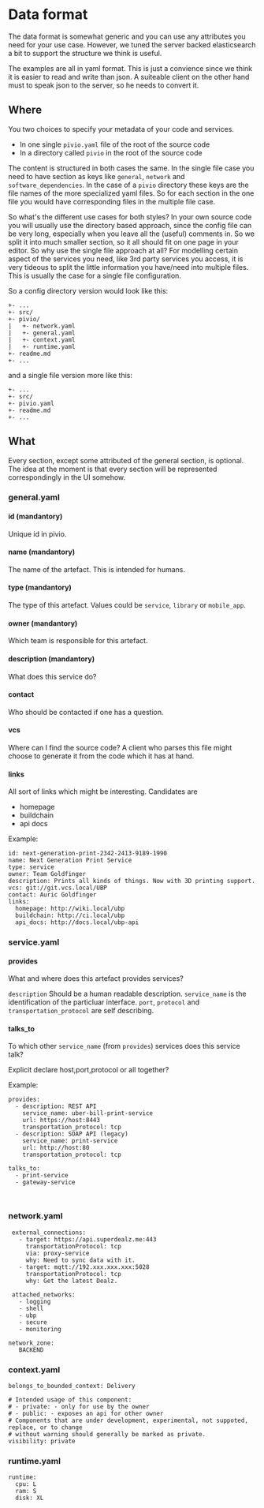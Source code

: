 # Data format

The data format is somewhat generic and you can use any attributes you need for your use case.
However, we tuned the server backed elasticsearch a bit to support the structure we think is useful.

The examples are all in yaml format. This is just a convience since we think it is easier to read and write than json. A suiteable client  on the other hand must to speak json to the server, so he needs to convert it.

## Where 

You two choices to specify your metadata of your code and services.

- In one single ``pivio.yaml`` file of the root of the source code
- In a directory called ``pivio`` in the root of the source code

The content is structured in both cases the same. In the single file case you need to have section as keys like ``general``, ``network`` and ``software_dependencies``. In the case of a ``pivio`` directory these keys are the file names of the more specialized yaml files. So for each section in the one file you would have corresponding files in the multiple file case. 

So what's the different use cases for both styles? In your own source code you will usually use the directory based approach, since the config file can be very long, especially when you leave all the (useful) comments in. So we split it into much smaller section, so it all should fit on one page in your editor. 
So why use the single file approach at all? For modelling certain aspect of the services you need, like 3rd party services you access, it is very tideous to split the little information you have/need into multiple files. This is usually the case for a single file configuration.

So a config directory version would look like this:

```
+- ...
+- src/
+- pivio/
|   +- network.yaml
|   +- general.yaml
|   +- context.yaml
|   +- runtime.yaml
+- readme.md
+- ...
```
and a single file version more like this:

```
+- ...
+- src/
+- pivio.yaml
+- readme.md
+- ...
```


## What

Every section, except some attributed of the general section, is optional. The idea at the moment is that every section will be represented correspondingly in the UI somehow.

### general.yaml

#### id  (mandantory)
Unique id in pivio. 

#### name (mandantory)
The name of the artefact. This is intended for humans.

#### type  (mandantory)
The type of this artefact. Values could be `service`, `library` or `mobile_app`.

#### owner  (mandantory)
Which team is responsible for this artefact.

#### description  (mandantory)
What does this service do? 

#### contact
Who should be contacted if one has a question.

#### vcs
Where can I find the source code? A client who parses this file might choose to generate it from the code which it has at hand.

#### links
All sort of links which might be interesting. Candidates are

- homepage
- buildchain
- api docs

Example:

```
id: next-generation-print-2342-2413-9189-1990
name: Next Generation Print Service
type: service
owner: Team Goldfinger
description: Prints all kinds of things. Now with 3D printing support.
vcs: git://git.vcs.local/UBP
contact: Auric Goldfinger
links:
  homepage: http://wiki.local/ubp
  buildchain: http://ci.local/ubp
  api_docs: http://docs.local/ubp-api

```

### service.yaml


#### provides
What and where does this artefact provides services? 

`description` Should be a human readable description.
`service_name` is the identification of the particluar interface. `port`, `protocol` and `transportation_protocol` are self describing.

#### talks_to
To which other `service_name` (from `provides`) services does this service talk?

Explicit declare host,port,protocol or all together?

Example:

```
provides:
  - description: REST API
    service_name: uber-bill-print-service
    url: https://host:8443
    transportation_protocol: tcp
  - description: SOAP API (legacy)
    service_name: print-service
    url: http://host:80
    transportation_protocol: tcp  
    
talks_to:
  - print-service
  - gateway-service

    

```

### network.yaml

```
 external_connections:
   - target: https://api.superdealz.me:443
     transportationProtocol: tcp
     via: proxy-service
     why: Need to sync data with it.
   - target: mqtt://192.xxx.xxx.xxx:5028
     transportationProtocol: tcp
     why: Get the latest Dealz.
     
 attached_networks:
   - logging
   - shell
   - ubp
   - secure
   - monitoring     

network_zone:
   BACKEND
```

### context.yaml

```
belongs_to_bounded_context: Delivery

# Intended usage of this component:
# - private: - only for use by the owner
# - public: - exposes an api for other owner
# Components that are under development, experimental, not suppoted, replace, or to change
# without warning should generally be marked as private.
visibility: private
```

### runtime.yaml

```
runtime:
  cpu: L
  ram: S
  disk: XL


```